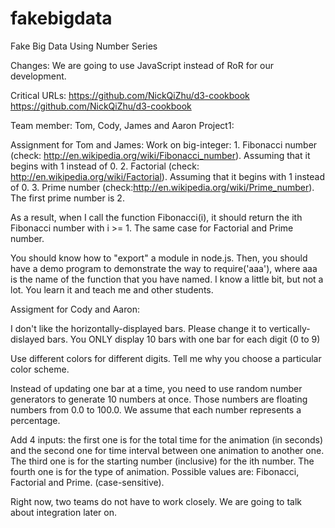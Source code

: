 # fakebigdata
Fake Big Data Using Number Series

Changes: We are going to use JavaScript instead of RoR for our development.

Critical URLs: https://github.com/NickQiZhu/d3-cookbook
https://github.com/NickQiZhu/d3-cookbook


Team member: Tom, Cody, James and Aaron
Project1: 

Assignment for Tom and James:
Work on big-integer: 1. Fibonacci number (check: http://en.wikipedia.org/wiki/Fibonacci_number). Assuming that it begins with 1 instead of 0. 2. Factorial (check: http://en.wikipedia.org/wiki/Factorial). Assuming that it begins with 1 instead of 0. 3. Prime number (check:http://en.wikipedia.org/wiki/Prime_number). The first prime number is 2.

As a result, when I call the function Fibonacci(i), it should return the ith Fibonacci number with i >= 1. The same case for Factorial and Prime number.

You should know how to "export" a module in node.js. Then, you should have a demo program to demonstrate the way to require('aaa'), where aaa is the name of the function that you have named. I know a little bit, but not a lot. You learn it and teach me and other students.

Assigment for Cody and Aaron:

I don't like the horizontally-displayed bars. Please change it to vertically-dislayed bars.
You ONLY display 10 bars with one bar for each digit (0 to 9)

Use different colors for different digits. Tell me why you choose a particular color scheme.

Instead of updating one bar at a time, you need to use random number generators to generate 10 numbers at once. Those numbers are floating numbers from 0.0 to 100.0. We assume that each number represents a percentage.

Add 4 inputs: the first one is for the total time for the animation (in seconds) and the second one for time interval between one animation to another one. The third one is for the starting number (inclusive) for the ith number. The fourth one is for the type of animation. Possible values are: Fibonacci, Factorial and Prime. (case-sensitive).

Right now, two teams do not have to work closely. We are going to talk about integration later on.
